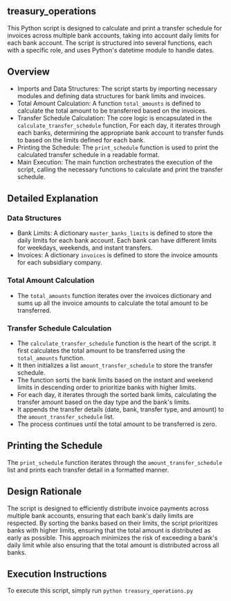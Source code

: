 ## treasury_operations
This Python script is designed to calculate and print a transfer schedule for invoices across multiple bank accounts, taking into account daily limits for each bank account. The script is structured into several functions, each with a specific role, and uses Python's datetime module to handle dates.

## Overview
   - Imports and Data Structures: The script starts by importing necessary modules and defining data structures for bank limits and invoices.
   - Total Amount Calculation: A function `total_amounts` is defined to calculate the total amount to be transferred based on the invoices.
   - Transfer Schedule Calculation: The core logic is encapsulated in the `calculate_transfer_schedule` function, For each day, it iterates through each banks, determining the appropriate bank account to transfer funds to based on the limits defined for each bank.
   - Printing the Schedule: The `print_schedule` function is used to print the calculated transfer schedule in a readable format.
   - Main Execution: The main function orchestrates the execution of the script, calling the necessary functions to calculate and print the transfer schedule.

## Detailed Explanation
### Data Structures
  - Bank Limits: A dictionary `master_banks_limits` is defined to store the daily limits for each bank account. Each bank can have different limits for weekdays, weekends, and instant transfers.
  - Invoices: A dictionary `invoices` is defined to store the invoice amounts for each subsidiary company.

### Total Amount Calculation
  - The `total_amounts` function iterates over the invoices dictionary and sums up all the invoice amounts to calculate the total amount to be transferred.

### Transfer Schedule Calculation
  - The `calculate_transfer_schedule` function is the heart of the script. It first calculates the total amount to be transferred using the `total_amounts` function.
  - It then initializes a list `amount_transfer_schedule` to store the transfer schedule.
  - The function sorts the bank limits based on the instant and weekend limits in descending order to prioritize banks with higher limits.
  - For each day, it iterates through the sorted bank limits, calculating the transfer amount based on the day type and the bank's limits.
  - It appends the transfer details (date, bank, transfer type, and amount) to the `amount_transfer_schedule` list.
  - The process continues until the total amount to be transferred is zero.

## Printing the Schedule
The `print_schedule` function iterates through the `amount_transfer_schedule` list and prints each transfer detail in a formatted manner.

## Design Rationale
The script is designed to efficiently distribute invoice payments across multiple bank accounts, ensuring that each bank's daily limits are respected. By sorting the banks based on their limits, the script prioritizes banks with higher limits, ensuring that the total amount is distributed as early as possible. This approach minimizes the risk of exceeding a bank's daily limit while also ensuring that the total amount is distributed across all banks.

## Execution Instructions
To execute this script, simply run `python treasury_operations.py`
